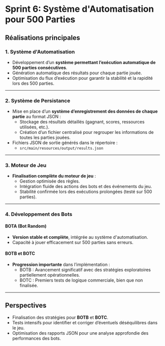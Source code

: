 # Sprint 6: Système d'Automatisation pour 500 Parties

## Réalisations principales

### 1. Système d'Automatisation
- Développement d’un **système permettant l’exécution automatique de 500 parties consécutives**.
- Génération automatique des résultats pour chaque partie jouée.
- Optimisation du flux d’exécution pour garantir la stabilité et la rapidité lors des 500 parties.

---

### 2. Système de Persistance
- Mise en place d’un **système d’enregistrement des données de chaque partie** au format JSON :
    - Stockage des résultats détaillés (gagnant, scores, ressources utilisées, etc.).
    - Création d’un fichier centralisé pour regrouper les informations de toutes les parties jouées.
- Fichiers JSON de sortie générés dans le répertoire :
    - `src/main/resources/output/results.json`

---

### 3. Moteur de Jeu
- **Finalisation complète du moteur de jeu** :
    - Gestion optimisée des règles.
    - Intégration fluide des actions des bots et des événements du jeu.
    - Stabilité confirmée lors des exécutions prolongées (testé sur 500 parties).

---

### 4. Développement des Bots
#### **BOTA (Bot Random)**
- **Version stable et complète**, intégrée au système d'automatisation.
- Capacité à jouer efficacement sur 500 parties sans erreurs.

#### **BOTB et BOTC**
- **Progression importante** dans l’implémentation :
    - BOTB : Avancement significatif avec des stratégies exploratoires partiellement opérationnelles.
    - BOTC : Premiers tests de logique commerciale, bien que non finalisée.

---

## Perspectives
- Finalisation des stratégies pour **BOTB** et **BOTC**.
- Tests intensifs pour identifier et corriger d’éventuels déséquilibres dans le jeu.
- Optimisation des rapports JSON pour une analyse approfondie des performances des bots.
